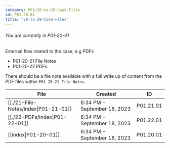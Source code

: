 ```yaml
---
category: P01/20-to-29-Case-Files
id: P01.20.01
title: "20-to-29-Case-Files"
---
```

###### You are currently in P01-20-01

External files related to the case, e.g PDFs

- P01-20-21 File Notes
- P01-20-22 PDFs

There should be a file note available with a full write up of content from the PDF files within `P01-20-21 File Notes`.

| File                                                                                                 | Created                      | ID        |
| ---------------------------------------------------------------------------------------------------- | ---------------------------- | --------- |
| [[./21-File-Notes/index\|P01-21-01]] | 6:34 PM - September 18, 2023 | P01.21.01 |
| [[./22-PDFs/index\|P01-22-01]]       | 6:34 PM - September 18, 2023 | P01.22.01 |
| [[index\|P01-20-01]]               | 6:34 PM - September 18, 2023 | P01.20.01 |



